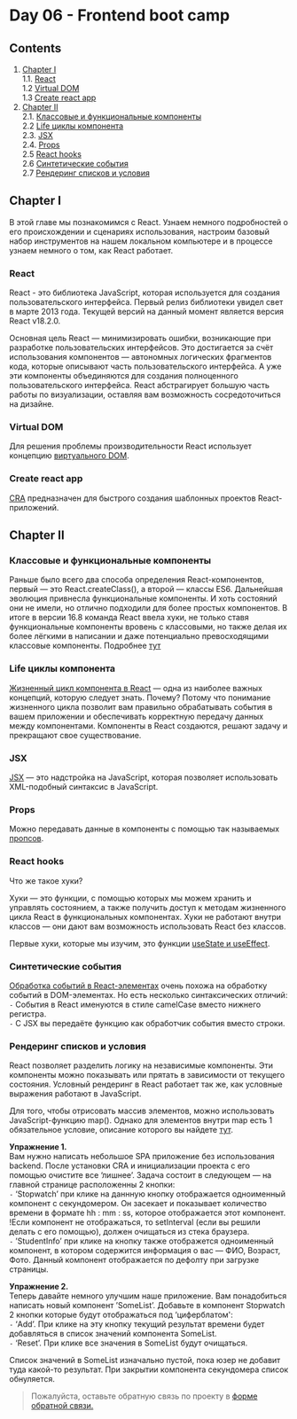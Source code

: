 #  Day 06 - Frontend boot camp

## Contents

1. [Chapter I](#chapter-i) \
   1.1. [React](#react) \
   1.2 [Virtual DOM](#virtual-dom) \
   1.3 [Create react app](#create-react-app) 
2. [Chapter II](#chapter-ii) \
   2.1. [Классовые и функциональные компоненты](#классовые-и-функциональные-компоненты) \
   2.2  [Life циклы компонента](#life-циклы-компонента) \
   2.3. [JSX](#jsx) \
   2.4. [Props](#props) \
   2.5  [React hooks](#react-hooks) \
   2.6 [Синтетические события](#синтетические-события) \
   2.7  [Рендеринг списков и условия](#рендеринг-списков-и-условия) 
## Chapter I

В этой главе мы познакомимся с React. Узнаем немного подробностей о его происхождении и сценариях использования, настроим базовый набор инструментов на нашем локальном компьютере и в процессе узнаем немного о том, как React работает.
  
### React

React - это библиотека JavaScript, которая используется для создания пользовательского интерфейса. Первый релиз библиотеки увидел свет в марте 2013 года. Текущей версий на данный момент является версия React v18.2.0.

Основная цель React — минимизировать ошибки, возникающие при разработке пользовательских интерфейсов. Это достигается за счёт использования компонентов — автономных логических фрагментов кода, которые описывают часть пользовательского интерфейса. А уже эти компоненты объединяются для создания полноценного пользовательского интерфейса. React абстрагирует большую часть работы по визуализации, оставляя вам возможность сосредоточиться на дизайне.

### Virtual DOM

Для решения проблемы производительности React использует концепцию [виртуального DOM](./materials/Virtual_Dom.md).
### Create react app

[CRA](./materials/CRA.md) предназначен для быстрого создания шаблонных проектов React-приложений.
## Chapter II

### Классовые и функциональные компоненты

Раньше было всего два способа определения React-компонентов, первый — это React.createClass(), а второй — классы ES6.
Дальнейшая эволюция привнесла функциональные компоненты. И хоть состояний они не имели, но отлично подходили для более простых компонентов.
В итоге в версии 16.8 команда React ввела хуки, не только ставя функциональные компоненты вровень с классовыми, но также делая их более лёгкими в написании и даже потенциально превосходящими классовые компоненты.
Подробнее [тут](./materials/Class_func_components.md)

### Life циклы компонента

[Жизненный цикл компонента в React](./materials/Life_cycles.md) — одна из наиболее важных концепций, которую следует знать. Почему? Потому что понимание жизненного цикла позволит вам правильно обрабатывать события в вашем приложении и обеспечивать корректную передачу данных между компонентами. Компоненты в React создаются, решают задачу и прекращают свое существование. 

### JSX

[JSX](./materials/JSX.md) — это надстройка на JavaScript, которая позволяет использовать XML-подобный синтаксис в JavaScript.

### Props

Можно передавать данные в компоненты с помощью так называемых [пропсов](./materials//Props.md).

### React hooks

Что же такое хуки?

Хуки — это функции, с помощью которых мы можем хранить и управлять состоянием, а также получить доступ к методам жизненного цикла React в функциональных компонентах. Хуки не работают внутри классов — они дают вам возможность использовать React без классов.

Первыe хуки, которые мы изучим, это функции [useState и useEffect](./materials/React_hooks.md).

### Синтетические события

[Обработка событий в React-элементах](./materials/Synthetic_events.md) очень похожа на обработку событий в DOM-элементах. Но есть несколько синтаксических отличий: \
`-` События в React именуются в стиле camelCase вместо нижнего регистра. \
`-` С JSX вы передаёте функцию как обработчик события вместо строки.

### Рендеринг списков и условия

React позволяет разделить логику на независимые компоненты. Эти компоненты можно показывать или прятать в зависимости от текущего состояния.
Условный рендеринг в React работает так же, как условные выражения работают в JavaScript.

Для того, чтобы отрисовать массив элементов, можно использовать JavaScript-функцию map(). Однако для элементов внутри map есть 1 обязательное условие, описание которого вы найдете [тут](./materials/React_key.md).

**Упражнение 1.** \
Вам нужно написать небольшое SPA приложение без использования backend. После установки CRA и инициализации проекта с его помощью очистите все ‘лишнее’. Задача состоит в следующем — на главной странице расположенны 2 кнопки: \
 `-`  ‘Stopwatch’ при клике на даннную кнопку отображается одноименный компонент с секундомером. Он засекает и показывает количество времени в формате hh : mm : ss, которое отображается этот компонент. !Если компонент не отображаться, то setInterval (если вы решили делать с его помощью), должен очищаться из стека браузера. \
 `-`  ’StudentInfo’ при клике на кнопку также отображется одноименный компонент, в котором содержится информация о вас — ФИО, Возраст, Фото. Данный компонент отображается по дефолту при загрузке страницы.
  
  **Упражнение 2.** \
Теперь давайте немного улучшим наше приложение. Вам понадобиться написать новый компонент ’SomeList’. Добавьте в компонент Stopwatch 2 кнопки которые будут отображаться под ‘циферблатом': \
 `-` ‘Add’. При клике на эту кнопку текущий результат времени будет добавляться в список значений компонента SomeList. \
 `-` ‘Reset’. При клике все значения в SomeList будут очищаться.

Список значений в SomeList изначально пустой, пока юзер не добавит туда какой-то результат. При закрытии компонента секундомера список обнуляется.

>Пожалуйста, оставьте обратную связь по проекту в [форме обратной связи.](https://forms.gle/hZWUatw1Px8epWeWA)

